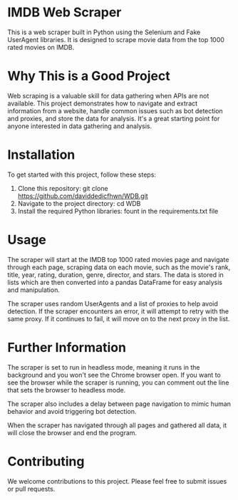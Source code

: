 # IMDB Web Scraper
This is a web scraper built in Python using the Selenium and Fake UserAgent libraries. It is designed to scrape movie data from the top 1000 rated movies on IMDB.
# Why This is a Good Project
Web scraping is a valuable skill for data gathering when APIs are not available. This project demonstrates how to navigate and extract information from a website, handle common issues such as bot detection and proxies, and store the data for analysis. It's a great starting point for anyone interested in data gathering and analysis.
# Installation
To get started with this project, follow these steps:
1. Clone this repository: git clone https://github.com/daviddedicfhwn/WDB.git
2. Navigate to the project directory: cd WDB
3. Install the required Python libraries: fount in the requirements.txt file
# Usage
The scraper will start at the IMDB top 1000 rated movies page and navigate through each page, scraping data on each movie, such as the movie's rank, title, year, rating, duration, genre, director, and stars. The data is stored in lists which are then converted into a pandas DataFrame for easy analysis and manipulation.

The scraper uses random UserAgents and a list of proxies to help avoid detection. If the scraper encounters an error, it will attempt to retry with the same proxy. If it continues to fail, it will move on to the next proxy in the list.
# Further Information
The scraper is set to run in headless mode, meaning it runs in the background and you won't see the Chrome browser open. If you want to see the browser while the scraper is running, you can comment out the line that sets the browser to headless mode.

The scraper also includes a delay between page navigation to mimic human behavior and avoid triggering bot detection.

When the scraper has navigated through all pages and gathered all data, it will close the browser and end the program.
# Contributing
We welcome contributions to this project. Please feel free to submit issues or pull requests.
